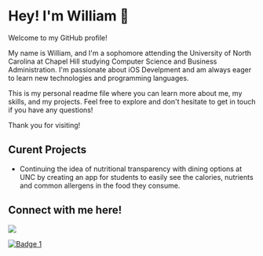 # Hey! I'm William 👋


Welcome to my GitHub profile!

My name is William, and I'm a sophomore attending the University of North Carolina at Chapel Hill studying Computer Science and Business Administration. I'm passionate about iOS Develpment and am always eager to learn new technologies and programming languages. 

This is my personal readme file where you can learn more about me, my skills, and my projects. Feel free to explore and don't hesitate to get in touch if you have any questions!

Thank you for visiting!
 
## Curent Projects

- Continuing the idea of nutritional transparency with dining options at UNC by creating an app for students to easily see the calories, nutrients and common allergens in the food they consume.


## Connect with me here!

<a href="linkedin.com/in/wmwang52" target="_blank">
  <img src="https://img.shields.io/badge/LinkedIn-0077B5?style=for-the-badge&logo=linkedin&logoColor=white">
 
 
</a>


<p align="left">
  <a href="https://devpost.com/wmwang52"><img src="https://img.shields.io/badge/Devpost-003E54?style=for-the-badge&logo=Devpost&logoColor=white" alt="Badge 1"></a>

</p>

